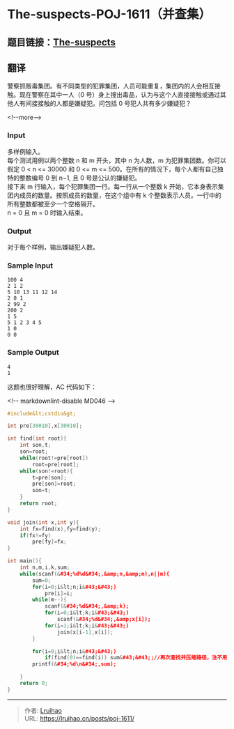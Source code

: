 # The-suspects-POJ-1611（并查集）


## 题目链接：[The-suspects](http://poj.org/problem?id=1611)

## 翻译

警察抓贩毒集团。有不同类型的犯罪集团，人员可能重复，集团内的人会相互接触。现在警察在其中一人（0 号）身上搜出毒品，认为与这个人直接接触或通过其他人有间接接触的人都是嫌疑犯。问包括 0 号犯人共有多少嫌疑犯？

&lt;!--more--&gt;

### Input

多样例输入。  
每个测试用例以两个整数 n 和 m 开头，其中 n 为人数，m 为犯罪集团数。你可以假定 0 &lt; n &lt;= 30000 和 0 &lt;= m &lt;= 500。在所有的情况下，每个人都有自己独特的整数编号 0 到 n−1, 且 0 号是公认的嫌疑犯。  
接下来 m 行输入，每个犯罪集团一行。每一行从一个整数 k 开始，它本身表示集团内成员的数量。按照成员的数量，在这个组中有 k 个整数表示人员。一行中的所有整数都被至少一个空格隔开。  
n = 0 且 m = 0 时输入结束。

### Output

对于每个样例，输出嫌疑犯人数。

### Sample Input

    100 4
    2 1 2
    5 10 13 11 12 14
    2 0 1
    2 99 2
    200 2
    1 5
    5 1 2 3 4 5
    1 0
    0 0

### Sample Output

    4
    1

这题也很好理解，AC 代码如下：

&lt;!-- markdownlint-disable MD046 --&gt;

```cpp
#include&lt;cstdio&gt;

int pre[30010],x[30010];

int find(int root){
    int son,t;
    son=root;
    while(root!=pre[root])
        root=pre[root];
    while(son!=root){
        t=pre[son];
        pre[son]=root;
        son=t;
    }
    return root;
}

void join(int x,int y){
    int fx=find(x),fy=find(y);
    if(fx!=fy)
        pre[fy]=fx;
}

int main(){
    int n,m,i,k,sum;
    while(scanf(&#34;%d%d&#34;,&amp;n,&amp;m),n||m){
        sum=0;
        for(i=0;i&lt;n;i&#43;&#43;)
            pre[i]=i;
        while(m--){
            scanf(&#34;%d&#34;,&amp;k);
            for(i=0;i&lt;k;i&#43;&#43;)
                scanf(&#34;%d&#34;,&amp;x[i]);
            for(i=1;i&lt;k;i&#43;&#43;)
                join(x[i-1],x[i]);
        }

        for(i=0;i&lt;n;i&#43;&#43;)
            if(find(0)==find(i)) sum&#43;&#43;;//再次查找并压缩路径，注不用 pre[i]
        printf(&#34;%d\n&#34;,sum);

    }
    return 0;
}
```


---

> 作者: [Lruihao](https://github.com/Lruihao)  
> URL: https://lruihao.cn/posts/poj-1611/  

